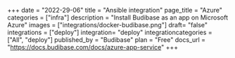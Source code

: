 +++
date = "2022-29-06"
title = "Ansible integration"
page_title = "Azure"
categories = ["infra"] 
description = "Install Budibase as an app on Microsoft Azure"
images = ["integrations/docker-budibase.png"]
draft= "false"
integrations = ["deploy"]
integration= "deploy"
integrationcategories = ["All", "deploy"]
published_by = "Budibase"
plan = "Free"
docs_url = "https://docs.budibase.com/docs/azure-app-service"
+++